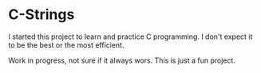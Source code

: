 # C-Strings
I started this project to learn and practice C programming. I don't expect it to be the best or the most efficient.

Work in progress, not sure if it always wors. This is just a fun project.
